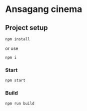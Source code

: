 # Ansagang cinema

## Project setup
```
npm install
```
or use 
```
npm i
```

### Start
```
npm start
```
### Build
```
npm run build
```
